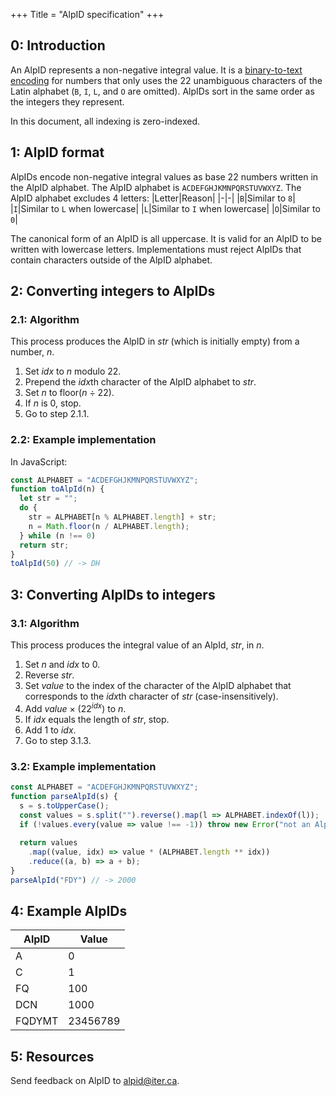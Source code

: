 +++
Title = "AlpID specification"
+++

## 0: Introduction

An AlpID represents a non-negative integral value. It is a [binary-to-text encoding](https://en.wikipedia.org/wiki/Binary-to-text_encoding) for numbers that only uses the 22 unambiguous characters of the Latin alphabet (`B`, `I`, `L`, and `O` are omitted). AlpIDs sort in the same order as the integers they represent.

In this document, all indexing is zero-indexed.

## 1: AlpID format

AlpIDs encode non-negative integral values as base 22 numbers written in the AlpID alphabet. The AlpID alphabet is `ACDEFGHJKMNPQRSTUVWXYZ`.
The AlpID alphabet excludes 4 letters:
|Letter|Reason|
|-|-|
|`B`|Similar to `8`|
|`I`|Similar to `L` when lowercase|
|`L`|Similar to `I` when lowercase|
|`O`|Similar to `0`|

The canonical form of an AlpID is all uppercase.
It is valid for an AlpID to be written with lowercase letters.
Implementations must reject AlpIDs that contain characters outside of the AlpID alphabet.

## 2: Converting integers to AlpIDs

### 2.1: Algorithm

This process produces the AlpID in <i>str</i> (which is initially empty) from a number, <i>n</i>.
<ol class="spec-list">
    <li data-prefix="2.1">Set <i>idx</i> to <i>n</i> modulo 22.</li>
    <li data-prefix="2.1">Prepend the <i>idx</i>th character of the AlpID alphabet to <i>str</i>.</li>
    <li data-prefix="2.1">Set <i>n</i> to floor(<i>n</i> ÷ 22).</li>
    <li data-prefix="2.1">If <i>n</i> is 0, stop.</li>
    <li data-prefix="2.1">Go to step 2.1.1.</li>
</ol>

### 2.2: Example implementation

In JavaScript:

```js
const ALPHABET = "ACDEFGHJKMNPQRSTUVWXYZ";
function toAlpId(n) {
  let str = "";
  do {
    str = ALPHABET[n % ALPHABET.length] + str;
    n = Math.floor(n / ALPHABET.length);
  } while (n !== 0)
  return str;
}
toAlpId(50) // -> DH
```

## 3: Converting AlpIDs to integers

### 3.1: Algorithm

This process produces the integral value of an AlpId, <i>str</i>, in <i>n</i>.

<ol class="spec-list">
    <li data-prefix="3.1">Set <i>n</i> and <i>idx</i> to 0.</li>
    <li data-prefix="3.1">Reverse <i>str</i>.</li>
    <li data-prefix="3.1">Set <i>value</i> to the index of the character of the AlpID alphabet that corresponds to the <i>idx</i>th character of <i>str</i> (case-insensitively).</li>
    <li data-prefix="3.1">Add <i>value</i> × (22<sup><i>idx</i></sup>) to <i>n</i>.</li>
    <li data-prefix="3.1">If <i>idx</i> equals the length of <i>str</i>, stop.</li>
    <li data-prefix="3.1">Add 1 to <i>idx</i>.</li>
    <li data-prefix="3.1">Go to step 3.1.3.</li>
</ol>

### 3.2: Example implementation

```js
const ALPHABET = "ACDEFGHJKMNPQRSTUVWXYZ";
function parseAlpId(s) {
  s = s.toUpperCase();
  const values = s.split("").reverse().map(l => ALPHABET.indexOf(l));
  if (!values.every(value => value !== -1)) throw new Error("not an AlpID");
  
  return values
    .map((value, idx) => value * (ALPHABET.length ** idx))
    .reduce((a, b) => a + b);
}
parseAlpId("FDY") // -> 2000
```

## 4: Example AlpIDs

|AlpID  |Value    |
|-------|---------|
|A      |0        |
|C      |1        |
|FQ     |100      |
|DCN    |1000     |
|FQDYMT |23456789 |

## 5: Resources

Send feedback on AlpID to alpid@iter.ca.
